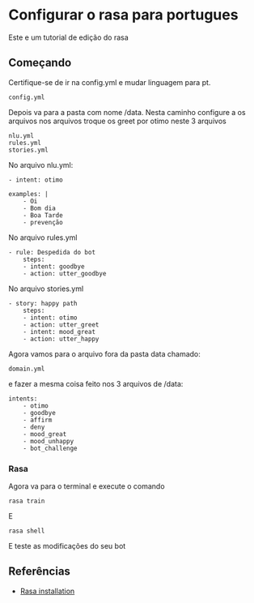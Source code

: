 # Configurar o rasa para portugues
Este e um tutorial de edição do rasa


## Começando
Certifique-se de ir na config.yml e mudar linguagem para pt.

    config.yml

    
Depois va para a pasta com nome /data.
    Nesta caminho configure a os arquivos nos arquivos troque os greet por otimo neste 3 arquivos

    nlu.yml
    rules.yml
    stories.yml


No arquivo  nlu.yml:

    - intent: otimo

    examples: |
        - Oi
        - Bom dia
        - Boa Tarde
        - prevenção    

No arquivo rules.yml


    - rule: Despedida do bot
        steps:
        - intent: goodbye
        - action: utter_goodbye

No arquivo stories.yml


    - story: happy path
        steps:
        - intent: otimo
        - action: utter_greet
        - intent: mood_great
        - action: utter_happy


Agora vamos para o arquivo fora da pasta data chamado:

    domain.yml

e fazer a mesma coisa feito nos 3 arquivos de /data:


    intents:
        - otimo
        - goodbye
        - affirm
        - deny
        - mood_great
        - mood_unhappy
        - bot_challenge



    


    

### Rasa
Agora va para o terminal e execute o comando

    rasa train


E

    rasa shell

E teste as modificações do seu bot
        
        
    


## Referências
- [Rasa installation](https://rasa.com/docs/rasa/installation)

